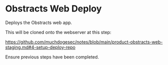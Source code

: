 # Obstracts Web Deploy

Deploys the Obstracts web app.

This will be cloned onto the webserver at this step:

https://github.com/muchdogesec/notes/blob/main/product-obstracts-web-staging.md#4-setup-deploy-repo

Ensure previous steps have been completed.